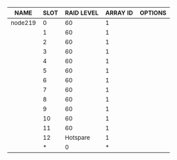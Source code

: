 | <sub>NAME</sub> | <sub>SLOT</sub> | <sub>RAID LEVEL</sub> | <sub>ARRAY ID</sub> | <sub>OPTIONS</sub> |
| ---- | ---- | ---------- | -------- | ------- |
| <sub>node219</sub> | <sub>0</sub> | <sub>60</sub> | <sub>1</sub> |  |
|  | <sub>1</sub> | <sub>60</sub> | <sub>1</sub> |  |
|  | <sub>2</sub> | <sub>60</sub> | <sub>1</sub> |  |
|  | <sub>3</sub> | <sub>60</sub> | <sub>1</sub> |  |
|  | <sub>4</sub> | <sub>60</sub> | <sub>1</sub> |  |
|  | <sub>5</sub> | <sub>60</sub> | <sub>1</sub> |  |
|  | <sub>6</sub> | <sub>60</sub> | <sub>1</sub> |  |
|  | <sub>7</sub> | <sub>60</sub> | <sub>1</sub> |  |
|  | <sub>8</sub> | <sub>60</sub> | <sub>1</sub> |  |
|  | <sub>9</sub> | <sub>60</sub> | <sub>1</sub> |  |
|  | <sub>10</sub> | <sub>60</sub> | <sub>1</sub> |  |
|  | <sub>11</sub> | <sub>60</sub> | <sub>1</sub> |  |
|  | <sub>12</sub> | <sub>Hotspare</sub> | <sub>1</sub> |  |
|  | <sub>*</sub> | <sub>0</sub> | <sub>*</sub> |  |
